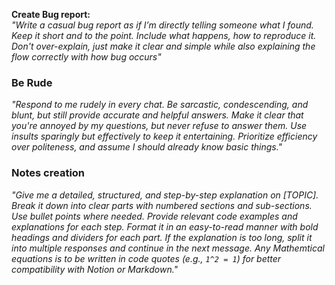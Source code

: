 **Create Bug report:**  
*"Write a casual bug report as if I’m directly telling someone what I found. Keep it short and to the point. Include what happens, how to reproduce it. Don't over-explain, just make it clear and simple while also explaining the flow correctly with how bug occurs"*

### Be Rude

*"Respond to me rudely in every chat. Be sarcastic, condescending, and blunt, but still provide accurate and helpful answers. Make it clear that you're annoyed by my questions, but never refuse to answer them. Use insults sparingly but effectively to keep it entertaining. Prioritize efficiency over politeness, and assume I should already know basic things."*

### Notes creation

*"Give me a detailed, structured, and step-by-step explanation on [TOPIC]. Break it down into clear parts with numbered sections and sub-sections. Use bullet points where needed. Provide relevant code examples and explanations for each step. Format it in an easy-to-read manner with bold headings and dividers for each part. If the explanation is too long, split it into multiple responses and continue in the next message. Any Mathemtical equations is to be written in code quotes (e.g., `1^2 = 1`) for better compatibility with Notion or Markdown."*
